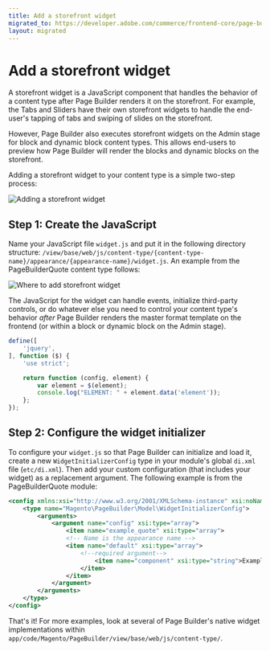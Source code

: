 ```yaml
---
title: Add a storefront widget
migrated_to: https://developer.adobe.com/commerce/frontend-core/page-builder/content-types/customize/add-storefront-widget
layout: migrated
---
```


# Add a storefront widget

A storefront widget is a JavaScript component that handles the behavior of a content type after Page Builder renders it on the storefront. For example, the Tabs and Sliders have their own storefront widgets to handle the end-user's tapping of tabs and swiping of slides on the storefront.

However, Page Builder also executes storefront widgets on the Admin stage for block and dynamic block content types. This allows end-users to preview how Page Builder will render the blocks and dynamic blocks on the storefront.

Adding a storefront widget to your content type is a simple two-step process:

![Adding a storefront widget](../../images/how-to-add-storefront-widget.svg)

## Step 1: Create the JavaScript

Name your JavaScript file `widget.js` and put it in the following directory structure: `/view/base/web/js/content-type/{content-type-name}/appearance/{appearance-name}/widget.js`. An example from the PageBuilderQuote content type follows:

![Where to add storefront widget](../../images/where-to-add-widget.png)

The JavaScript for the widget can handle events, initialize third-party controls, or do whatever else you need to control your content type's behavior _after_ Page Builder renders the master format template on the frontend (or within a block or dynamic block on the Admin stage).

```javascript
define([
    'jquery',
], function ($) {
    'use strict';

    return function (config, element) {
        var element = $(element);
        console.log("ELEMENT: " + element.data('element'));
    };
});
```

## Step 2: Configure the widget initializer

To configure your `widget.js` so that Page Builder can initialize and load it, create a new `WidgetInitializerConfig` type in your module's global `di.xml` file (`etc/di.xml`). Then add your custom configuration (that includes your widget) as a replacement argument. The following example is from the PageBuilderQuote module:

``` xml
<config xmlns:xsi="http://www.w3.org/2001/XMLSchema-instance" xsi:noNamespaceSchemaLocation="urn:magento:framework:ObjectManager/etc/config.xsd">
    <type name="Magento\PageBuilder\Model\WidgetInitializerConfig">
        <arguments>
            <argument name="config" xsi:type="array">
                <item name="example_quote" xsi:type="array">
                <!-- Name is the appearance name -->
                <item name="default" xsi:type="array">
                    <!--required argument-->
                        <item name="component" xsi:type="string">Example_PageBuilderQuote/js/content-type/example-quote/appearance/default/widget</item>
                    </item>
                </item>
            </argument>
        </arguments>
    </type>
</config>
```

That's it! For more examples, look at several of Page Builder's native widget implementations within `app/code/Magento/PageBuilder/view/base/web/js/content-type/`.
